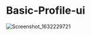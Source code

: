 
# Basic-Profile-ui


![Screenshot_1632229721](https://user-images.githubusercontent.com/60466804/134178187-616365d8-34fb-4ac5-952e-93dbadefe1f0.png)

